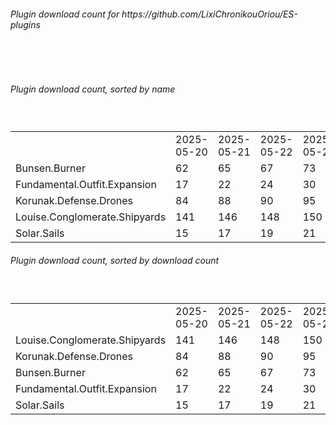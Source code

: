 <h6>Plugin download count for https://github.com/LixiChronikouOriou/ES-plugins</h6><br>
<br>
<h6>Plugin download count, sorted by name</h6><sub><sup><br>
<table>
	<tr>
		<td></td>
		<td>2025-05-20</td>
		<td>2025-05-21</td>
		<td>2025-05-22</td>
		<td>2025-05-23</td>
		<td>2025-05-24</td>
		<td>2025-05-25</td>
		<td>2025-05-26</td>
		<td>today +</td>
	</tr>
	<tr>
		<td>Bunsen.Burner</td>
		<td>62</td>
		<td>65</td>
		<td>67</td>
		<td>73</td>
		<td>73</td>
		<td>73</td>
		<td>73</td>
		<td></td>
	</tr>
	<tr>
		<td>Fundamental.Outfit.Expansion</td>
		<td>17</td>
		<td>22</td>
		<td>24</td>
		<td>30</td>
		<td>30</td>
		<td>30</td>
		<td>30</td>
		<td></td>
	</tr>
	<tr>
		<td>Korunak.Defense.Drones</td>
		<td>84</td>
		<td>88</td>
		<td>90</td>
		<td>95</td>
		<td>95</td>
		<td>95</td>
		<td>95</td>
		<td></td>
	</tr>
	<tr>
		<td>Louise.Conglomerate.Shipyards</td>
		<td>141</td>
		<td>146</td>
		<td>148</td>
		<td>150</td>
		<td>150</td>
		<td>150</td>
		<td>150</td>
		<td></td>
	</tr>
	<tr>
		<td>Solar.Sails</td>
		<td>15</td>
		<td>17</td>
		<td>19</td>
		<td>21</td>
		<td>21</td>
		<td>21</td>
		<td>21</td>
		<td></td>
	</tr>
</table>
</sub></sup>
<h6>Plugin download count, sorted by download count</h6><sub><sup><br>
<table>
	<tr>
		<td></td>
		<td>2025-05-20</td>
		<td>2025-05-21</td>
		<td>2025-05-22</td>
		<td>2025-05-23</td>
		<td>2025-05-24</td>
		<td>2025-05-25</td>
		<td>2025-05-26</td>
		<td>today +</td>
	</tr>
	<tr>
		<td>Louise.Conglomerate.Shipyards</td>
		<td>141</td>
		<td>146</td>
		<td>148</td>
		<td>150</td>
		<td>150</td>
		<td>150</td>
		<td>150</td>
		<td></td>
	</tr>
	<tr>
		<td>Korunak.Defense.Drones</td>
		<td>84</td>
		<td>88</td>
		<td>90</td>
		<td>95</td>
		<td>95</td>
		<td>95</td>
		<td>95</td>
		<td></td>
	</tr>
	<tr>
		<td>Bunsen.Burner</td>
		<td>62</td>
		<td>65</td>
		<td>67</td>
		<td>73</td>
		<td>73</td>
		<td>73</td>
		<td>73</td>
		<td></td>
	</tr>
	<tr>
		<td>Fundamental.Outfit.Expansion</td>
		<td>17</td>
		<td>22</td>
		<td>24</td>
		<td>30</td>
		<td>30</td>
		<td>30</td>
		<td>30</td>
		<td></td>
	</tr>
	<tr>
		<td>Solar.Sails</td>
		<td>15</td>
		<td>17</td>
		<td>19</td>
		<td>21</td>
		<td>21</td>
		<td>21</td>
		<td>21</td>
		<td></td>
	</tr>
</table>
</sub></sup>
